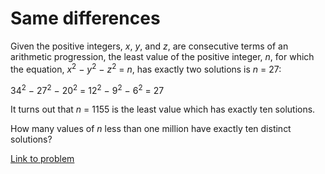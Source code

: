 # Same differences

<p>Given the positive integers, <i>x</i>, <i>y</i>, and <i>z</i>, are consecutive terms of an arithmetic progression, the least value of the positive integer, <i>n</i>, for which the equation, <i>x</i><sup>2</sup> − <i>y</i><sup>2</sup> − <i>z</i><sup>2</sup> = <i>n</i>, has exactly two solutions is <i>n</i> = 27:</p>
<p class="center">34<sup>2</sup> − 27<sup>2</sup> − 20<sup>2</sup> = 12<sup>2</sup> − 9<sup>2</sup> − 6<sup>2</sup> = 27</p>
<p>It turns out that <i>n</i> = 1155 is the least value which has exactly ten solutions.</p>
<p>How many values of <i>n</i> less than one million have exactly ten distinct solutions?</p>


[Link to problem](https://projecteuler.net/problem=135)
